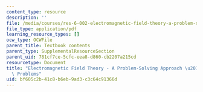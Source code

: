 ```yaml
---
content_type: resource
description: ''
file: /media/courses/res-6-002-electromagnetic-field-theory-a-problem-solving-approach-spring-2008/bf605c2b41c8b6eb9ad3c3c64c91366d_MITRES_6_002S08_chp06_pset.pdf
file_type: application/pdf
learning_resource_types: []
ocw_type: OCWFile
parent_title: Textbook contents
parent_type: SupplementalResourceSection
parent_uid: 781cf7ce-5cfc-eea8-d860-cb2207a215cd
resourcetype: Document
title: "Electromagnetic Field Theory - A Problem-Solving Approach \u2013 Chapter 6:\
  \ Problems"
uid: bf605c2b-41c8-b6eb-9ad3-c3c64c91366d
---
```

